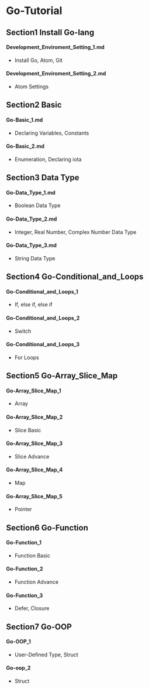 # Go-Tutorial

## Section1 Install Go-lang
#### Development_Enviroment_Setting_1.md
* Install Go, Atom, Git
#### Development_Enviroment_Setting_2.md
* Atom Settings

## Section2 Basic
#### Go-Basic_1.md
* Declaring Variables, Constants
#### Go-Basic_2.md
* Enumeration, Declaring iota

## Section3 Data Type
#### Go-Data_Type_1.md
* Boolean Data Type
#### Go-Data_Type_2.md
* Integer, Real Number, Complex Number Data Type
#### Go-Data_Type_3.md
* String Data Type

## Section4 Go-Conditional_and_Loops
#### Go-Conditional_and_Loops_1
* If, else if, else if
#### Go-Conditional_and_Loops_2
* Switch
#### Go-Conditional_and_Loops_3
* For Loops

## Section5 Go-Array_Slice_Map
#### Go-Array_Slice_Map_1
* Array
#### Go-Array_Slice_Map_2
* Slice Basic
#### Go-Array_Slice_Map_3
* Slice Advance
#### Go-Array_Slice_Map_4
* Map
#### Go-Array_Slice_Map_5
* Pointer

## Section6 Go-Function
#### Go-Function_1
* Function Basic
#### Go-Function_2
* Function Advance
#### Go-Function_3
* Defer, Closure

## Section7 Go-OOP
#### Go-OOP_1
* User-Defined Type, Struct
#### Go-oop_2
* Struct